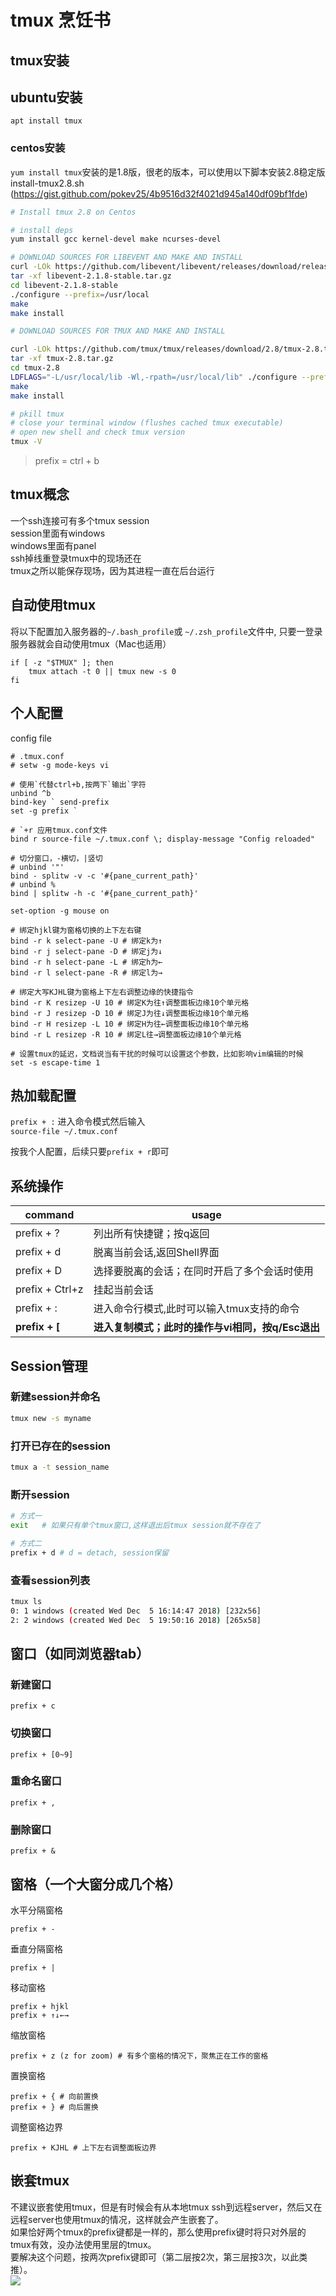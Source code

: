 # tmux 烹饪书
## tmux安装
## ubuntu安装
`apt install tmux`

### centos安装
`yum install tmux`安装的是1.8版，很老的版本，可以使用以下脚本安装2.8稳定版  
install-tmux2.8.sh (https://gist.github.com/pokev25/4b9516d32f4021d945a140df09bf1fde)  
``` bash
# Install tmux 2.8 on Centos

# install deps
yum install gcc kernel-devel make ncurses-devel

# DOWNLOAD SOURCES FOR LIBEVENT AND MAKE AND INSTALL
curl -LOk https://github.com/libevent/libevent/releases/download/release-2.1.8-stable/libevent-2.1.8-stable.tar.gz
tar -xf libevent-2.1.8-stable.tar.gz
cd libevent-2.1.8-stable
./configure --prefix=/usr/local
make
make install

# DOWNLOAD SOURCES FOR TMUX AND MAKE AND INSTALL

curl -LOk https://github.com/tmux/tmux/releases/download/2.8/tmux-2.8.tar.gz
tar -xf tmux-2.8.tar.gz
cd tmux-2.8
LDFLAGS="-L/usr/local/lib -Wl,-rpath=/usr/local/lib" ./configure --prefix=/usr/local
make
make install

# pkill tmux
# close your terminal window (flushes cached tmux executable)
# open new shell and check tmux version
tmux -V
```
> prefix = ctrl + b

## tmux概念
一个ssh连接可有多个tmux session  
session里面有windows  
windows里面有panel  
ssh掉线重登录tmux中的现场还在  
tmux之所以能保存现场，因为其进程一直在后台运行  

## 自动使用tmux
将以下配置加入服务器的`~/.bash_profile`或 `~/.zsh_profile`文件中, 只要一登录服务器就会自动使用tmux（Mac也适用）    
```
if [ -z "$TMUX" ]; then
    tmux attach -t 0 || tmux new -s 0
fi
```

## 个人配置
config file
```
# .tmux.conf
# setw -g mode-keys vi

# 使用`代替ctrl+b,按两下`输出`字符
unbind ^b
bind-key ` send-prefix
set -g prefix `

# `+r 应用tmux.conf文件
bind r source-file ~/.tmux.conf \; display-message "Config reloaded"

# 切分窗口，-横切，|竖切
# unbind '"'
bind - splitw -v -c '#{pane_current_path}'
# unbind %
bind | splitw -h -c '#{pane_current_path}'

set-option -g mouse on

# 绑定hjkl键为窗格切换的上下左右键
bind -r k select-pane -U # 绑定k为↑
bind -r j select-pane -D # 绑定j为↓
bind -r h select-pane -L # 绑定h为←
bind -r l select-pane -R # 绑定l为→

# 绑定大写KJHL键为窗格上下左右调整边缘的快捷指令
bind -r K resizep -U 10 # 绑定K为往↑调整面板边缘10个单元格
bind -r J resizep -D 10 # 绑定J为往↓调整面板边缘10个单元格
bind -r H resizep -L 10 # 绑定H为往←调整面板边缘10个单元格
bind -r L resizep -R 10 # 绑定L往→调整面板边缘10个单元格

# 设置tmux的延迟，文档说当有干扰的时候可以设置这个参数，比如影响vim编辑的时候
set -s escape-time 1
```

## 热加载配置

`prefix + :` 进入命令模式然后输入  
`source-file ~/.tmux.conf`  

按我个人配置，后续只要`prefix + r`即可  

## 系统操作
| command | usage | 
| -------- | -------- |
| prefix + ?     | 列出所有快捷键；按q返回     |
| prefix + d     | 脱离当前会话,返回Shell界面     |
| prefix + D     | 选择要脱离的会话；在同时开启了多个会话时使用     |
| prefix + Ctrl+z     | 挂起当前会话     |
| prefix + :     | 进入命令行模式,此时可以输入tmux支持的命令     |
| **prefix + [**     | **进入复制模式；此时的操作与vi相同，按q/Esc退出**     |


## Session管理
### 新建session并命名
``` bash
tmux new -s myname
```

### 打开已存在的session
``` bash
tmux a -t session_name  
```

### 断开session
``` bash
# 方式一
exit   # 如果只有单个tmux窗口,这样退出后tmux session就不存在了

# 方式二
prefix + d # d = detach, session保留
```

### 查看session列表
``` bash
tmux ls
0: 1 windows (created Wed Dec  5 16:14:47 2018) [232x56]
2: 2 windows (created Wed Dec  5 19:50:16 2018) [265x58]
```

## 窗口（如同浏览器tab）
### 新建窗口
```
prefix + c
```

### 切换窗口
```
prefix + [0~9]
```

### 重命名窗口
```
prefix + ,
```

### 删除窗口
```
prefix + &
```

## 窗格（一个大窗分成几个格）
水平分隔窗格
```
prefix + -
```

垂直分隔窗格
```
prefix + |
```

移动窗格
```
prefix + hjkl
prefix + ↑↓←→
```

缩放窗格
```
prefix + z (z for zoom) # 有多个窗格的情况下，聚焦正在工作的窗格  
``` 

置换窗格
```
prefix + { # 向前置换
prefix + } # 向后置换
```

调整窗格边界
```
prefix + KJHL # 上下左右调整面板边界
```

## 嵌套tmux
不建议嵌套使用tmux，但是有时候会有从本地tmux ssh到远程server，然后又在远程server也使用tmux的情况，这样就会产生嵌套了。  
如果恰好两个tmux的prefix键都是一样的，那么使用prefix键时将只对外层的tmux有效，没办法使用里层的tmux。  
要解决这个问题，按两次prefix键即可（第二层按2次，第三层按3次，以此类推）。  
![](https://raw.githubusercontent.com/huahuayu/img/master/20190630222644.png)









